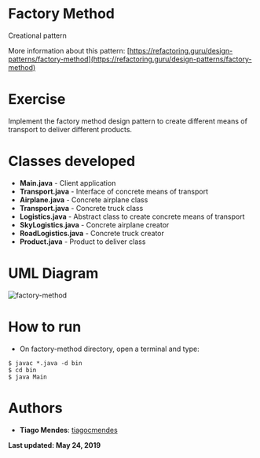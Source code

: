 # Factory Method  

Creational pattern  

More information about this pattern: [https://refactoring.guru/design-patterns/factory-method](https://refactoring.guru/design-patterns/factory-method)  

# Exercise  

Implement the factory method design pattern to create different means of transport to deliver different products.  

# Classes developed  

* **Main.java** - Client application
* **Transport.java** - Interface of concrete means of transport
* **Airplane.java** - Concrete airplane class
* **Transport.java** - Concrete truck class
* **Logistics.java** - Abstract class to create concrete means of transport
* **SkyLogistics.java** - Concrete airplane creator
* **RoadLogistics.java** - Concrete truck creator
* **Product.java** - Product to deliver class  

# UML Diagram  

![factory-method](./factor_method.png)  

# How to run  

* On factory-method directory, open a terminal and type:  
```console
$ javac *.java -d bin
$ cd bin
$ java Main
```  

# Authors  

* **Tiago Mendes**: [tiagocmendes](https://github.com/tiagocmendes)  

**Last updated: May 24, 2019**  
